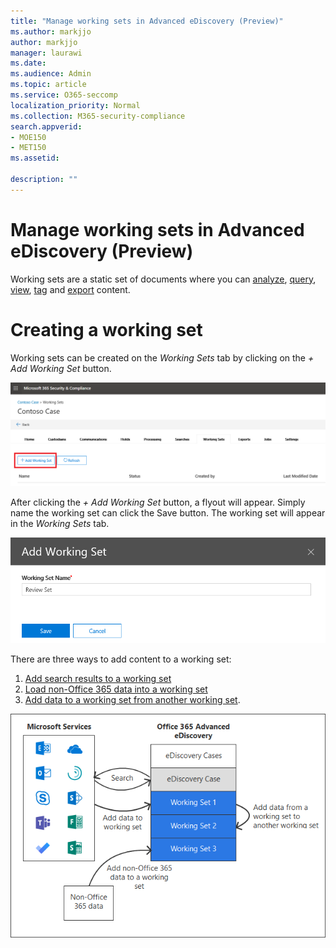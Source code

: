 ```yaml
---
title: "Manage working sets in Advanced eDiscovery (Preview)"
ms.author: markjjo
author: markjjo
manager: laurawi
ms.date: 
ms.audience: Admin
ms.topic: article
ms.service: O365-seccomp
localization_priority: Normal
ms.collection: M365-security-compliance 
search.appverid: 
- MOE150
- MET150
ms.assetid: 

description: ""
---
```


# Manage working sets in Advanced eDiscovery (Preview)
Working sets are a static set of documents where you can [analyze](https://docs.microsoft.com/en-us/office365/securitycompliance/compliance20/analyzing-data-in-working-set), [query](https://docs.microsoft.com/en-us/office365/securitycompliance/compliance20/working-set-search), [view](https://docs.microsoft.com/en-us/office365/securitycompliance/compliance20/view-documents-in-working-set), [tag](https://docs.microsoft.com/en-us/Office365/SecurityCompliance/compliance20/tagging-documents) and [export](https://docs.microsoft.com/en-us/office365/securitycompliance/compliance20/exporting-data-ediscover20) content.

# Creating a working set
Working sets can be created on the *Working Sets* tab by clicking on the *+ Add Working Set* button.

![Add working set](../media/f45c51d9-585d-47d1-b7fb-0288715e0b6a.png)

After clicking the *+ Add Working Set* button, a flyout will appear.  Simply name the working set can click the Save button.  The working set will appear in the *Working Sets* tab.

![Add working set flyout](../media/5e5c99f8-42ca-4c2f-960f-f1a5709569d1.png)

There are three ways to add content to a working set:
1) [Add search results to a working set](add-data-to-review-set.md)
2) [Load non-Office 365 data into a working set](load-non-office365-data.md)
3) [Add data to a working set from another working set](add-data-to-review-set-from-another-review-set.md).

![Working sets](../media/1f1f4efd-c03b-4255-bc3d-df358e56549c.png)
